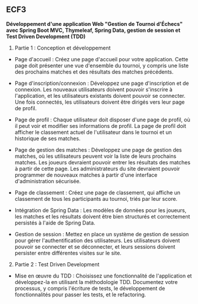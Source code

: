 ## ECF3 
**Développement d'une application Web "Gestion de Tournoi d'Échecs" avec Spring Boot MVC, Thymeleaf, Spring Data, gestion de session et Test Driven Development (TDD)**

1. Partie 1 : Conception et développement

- Page d'accueil : Créez une page d'accueil pour votre application. Cette page doit présenter une vue d'ensemble du tournoi, y compris une liste des prochains matches et des résultats des matches précédents.

- Page d'inscription/connexion : Développez une page d'inscription et de connexion. Les nouveaux utilisateurs doivent pouvoir s'inscrire à l'application, et les utilisateurs existants doivent pouvoir se connecter. Une fois connectés, les utilisateurs doivent être dirigés vers leur page de profil.

- Page de profil : Chaque utilisateur doit disposer d'une page de profil, où il peut voir et modifier ses informations de profil. La page de profil doit afficher le classement actuel de l'utilisateur dans le tournoi et un historique de ses matches.

- Page de gestion des matches : Développez une page de gestion des matches, où les utilisateurs peuvent voir la liste de leurs prochains matches. Les joueurs devraient pouvoir entrer les résultats des matches à partir de cette page. Les administrateurs du site devraient pouvoir programmer de nouveaux matches à partir d'une interface d'administration sécurisée.

- Page de classement : Créez une page de classement, qui affiche un classement de tous les participants au tournoi, triés par leur score.

- Intégration de Spring Data : Les modèles de données pour les joueurs, les matches et les résultats doivent être bien structurés et correctement persistés à l'aide de Spring Data.

- Gestion de session : Mettez en place un système de gestion de session pour gérer l'authentification des utilisateurs. Les utilisateurs doivent pouvoir se connecter et se déconnecter, et leurs sessions doivent persister entre différentes visites sur le site.

2. Partie 2 : Test Driven Development

- Mise en œuvre du TDD : Choisissez une fonctionnalité de l'application et développez-la en utilisant la méthodologie TDD. Documentez votre processus, y compris l'écriture de tests, le développement de fonctionnalités pour passer les tests, et le refactoring.